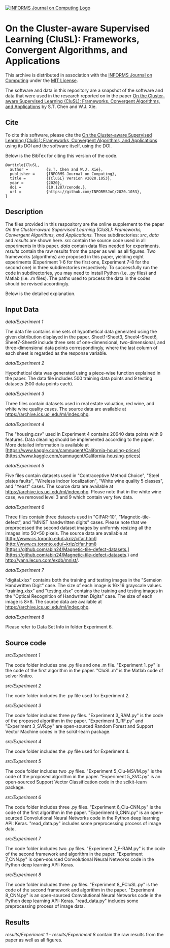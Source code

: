 [![INFORMS Journal on Computing Logo](https://INFORMSJoC.github.io/logos/INFORMS_Journal_on_Computing_Header.jpg)](https://pubsonline.informs.org/journal/ijoc)

# On the Cluster-aware Supervised Learning (CluSL): Frameworks, Convergent Algorithms, and Applications

This archive is distributed in association with the [INFORMS Journal on
Computing](https://pubsonline.informs.org/journal/ijoc) under the [MIT License](LICENSE).

The software and data in this repository are a snapshot of the software and data
that were used in the research reported on in the paper 
[On the Cluster-aware Supervised Learning (CluSL): Frameworks, Convergent Algorithms, and Applications](https://doi.org/10.1287/ijoc.2020.1053) by S.T. Chen and W.J. Xie. 



## Cite

To cite this software, please cite the [On the Cluster-aware Supervised Learning (CluSL): Frameworks, Convergent Algorithms, and Applications](https://doi.org/10.1287/ijoc.2020.1053) using its DOI and the software itself, using the DOI.

Below is the BibTex for citing this version of the code.

```
@article{CluSL,
  author =        {S.T. Chen and W.J. Xie},
  publisher =     {INFORMS Journal on Computing},
  title =         {{CluSL} Version v2020.1053},
  year =          {2020},
  doi =           {10.1287/zenodo.},
  url =           {https://github.com/INFORMSJoC/2020.1053},
}  
```

## Description

The files provided in this respository are the online supplement to the paper *On the Cluster-aware Supervised Learning (CluSL): Frameworks, Convergent Algorithms, and Applications.* Three subdirectories: *src*, *data* and *results* are shown here. *src* contain the source code used in all experiments in this paper. *data* contain data files needed for experiments. *results* contain the raw results from the paper as well as all figures. Two frameworks (algorithms) are proposed in this paper, yielding eight experiments (Experiment 1-6 for the first one, Experiment 7-8 for the second one) in three subdirectories respectively. To successfully run the code in subdirectories, you may need to install Python (i.e. .py files) and Matlab (i.e. .m files). The paths used to process the data in the codes should be revised accordingly.

 Below is the detailed explanation.

## Input Data
*data/Experiment 1*

The data file contains nine sets of hypothetical data generated using the given distribution displayed in the paper. Sheet1-Sheet3, Sheet4-Sheet6, Sheet7-Sheet9 include three sets of one-dimensional, two-dimensional, and three-dimensional data points correspondingly, where the last column of each sheet is regarded as the response variable.

*data/Experiment 2*

Hypothetical data was generated using a piece-wise function explained in the paper. The data file includes 500 training data points and 9 testing datasets (500 data points each).

*data/Experiment 3*

Three files contain datasets used in real estate valuation, red wine, and white wine quality cases. The source data are available at https://archive.ics.uci.edu/ml/index.php.

*data/Experiment 4*

The "housing.csv" used in Experiment 4 contains 20640 data points with 9 features. Data cleaning should be implemented according to the paper. More detailed information is available at [https://www.kaggle.com/camnugent/California-housing-prices](https://www.kaggle.com/camnugent/California-housing-prices)

*data/Experiment 5*

Five files contain datasets used in "Contraceptive Method Choice", "Steel plates faults", "Wireless indoor localization", "White wine quality 5 classes", and "Yeast" cases. The source data are available at https://archive.ics.uci.edu/ml/index.php. Please note that in the white wine case, we removed level 3 and 9 which contain very few data.

*data/Experiment 6*

Three files contain three datasets used in "CIFAR-10", "Magnetic-tile-defect", and "MNIST handwritten digits" cases. Please note that we preprocessed the second dataset images by uniformly resizing all the images into 50×50 pixels. The source data are available at [http://www.cs.toronto.edu/~kriz/cifar.html](http://www.cs.toronto.edu/~kriz/cifar.html)
[https://github.com/abin24/Magnetic-tile-defect-datasets.](https://github.com/abin24/Magnetic-tile-defect-datasets.)  and http://yann.lecun.com/exdb/mnist/.

*data/Experiment 7*

"digital.xlsx" contains both the training and testing images in the "Semeion Handwritten Digit" case. The size of each image is 16×16 grayscale values. "training.xlsx" and "testing.xlsx" contains the training and testing images in the "Optical Recognition of Handwritten Digits" case. The size of each image is 8×8. The source data are available at https://archive.ics.uci.edu/ml/index.php.

*data/Experiment 8*

Please refer to Data Set Info in folder Experiment 6.
## Source code

*src/Experiment 1*

The code folder includes one .py file and one .m file. "Experiment 1. py" is the code of the first algorithm in the paper. "CluSL.m" is the Matlab code of solver Knitro.

*src/Experiment 2*

The code folder includes the .py file used for Experiment 2.

*src/Experiment 3*

The code folder includes three py files. "Experiment 3_RAM.py" is the code of the proposed algorithm in the paper. "Experiment 3_RF.py" and "Experiment 3_SVR.py" are open-sourced Random Forest and Support Vector Machine codes in the scikit-learn package.

*src/Experiment 4*

The code folder includes the .py file used for Experiment 4.

*src/Experiment 5*

The code folder includes two .py files. "Experiment 5_Clu-MSVM.py" is the code of the proposed algorithm in the paper. "Experiment 5_SVC.py" is an open-sourced Support Vector Classification code in the scikit-learn package.

*src/Experiment 6*

The code folder includes three .py files. "Experiment 6_Clu-CNN.py" is the code of the first algorithm in the paper. "Experiment 6_CNN.py" is an open-sourced Convolutional Neural Networks code in the Python deep learning API: Keras. "read_data.py" includes some preprocessing process of image data.

*src/Experiment 7*

The code folder includes two .py files. "Experiment 7_F-RAM.py" is the code of the second framework and algorithm in the paper. "Experiment 7_CNN.py" is open-sourced Convolutional Neural Networks code in the Python deep learning API: Keras.

*src/Experiment 8*

The code folder includes three .py files. "Experiment 8_FCluSL.py" is the code of the second framework and algorithm in the paper. "Experiment 8_CNN.py" is an open-sourced Convolutional Neural Networks code in the Python deep learning API: Keras. "read_data.py" includes some preprocessing process of image data.


## Results

*results/Experiment 1 - results/Experiment 8* contain the raw results from the paper as well as all figures.


